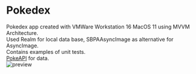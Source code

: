 # Pokedex
Pokedex app created with VMWare Workstation 16 MacOS 11 using MVVM Architecture.<br />
Used Realm for local data base, SBPAAsyncImage as alternative for AsyncImage.<br />
Contains examples of unit tests.<br />
[PokeAPI](https://pokeapi.co/) for data.<br />
![preview](https://user-images.githubusercontent.com/40062502/226531597-0227b3ac-f5a3-47e4-8948-40fa6a48b290.jpg)


